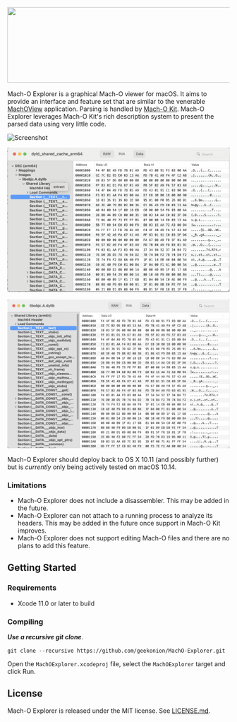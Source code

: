 <p align="center">
    <img width="850" height="171" src="https://raw.githubusercontent.com/DeVaukz/MachO-Explorer/master/.github/banner.png">
</p>

Mach-O Explorer is a graphical Mach-O viewer for macOS.  It aims to provide an interface and feature set that are similar to the venerable [MachOView](http://sourceforge.net/projects/machoview/) application.  Parsing is handled by [Mach-O Kit](https://github.com/geekonion/MachO-Kit).  Mach-O Explorer leverages Mach-O Kit's rich description system to present the parsed data using very little code.

![Screenshot](https://raw.githubusercontent.com/DeVaukz/MachO-Explorer/master/.github/hero.png)

![DSC](Media/DSC.png)

![DSC](Media/macho.jpg)

Mach-O Explorer should deploy back to OS X 10.11 (and possibly further) but is *currently* only being actively tested on macOS 10.14.

### Limitations

* Mach-O Explorer does not include a disassembler.  This may be added in the future.
* Mach-O Explorer can not attach to a running process to analyze its headers.  This may be added in the future once support in Mach-O Kit improves.
* Mach-O Explorer does not support editing Mach-O files and there are no plans to add this feature.

## Getting Started

### Requirements

* Xcode 11.0 or later to build

### Compiling

***Use a recursive git clone***.

```
git clone --recursive https://github.com/geekonion/MachO-Explorer.git
```

Open the `MachOExplorer.xcodeproj` file, select the `MachOExplorer` target and click Run.

## License

Mach-O Explorer is released under the MIT license. See
[LICENSE.md](https://github.com/DeVaukz/MachO-Explorer/blob/master/LICENSE).
